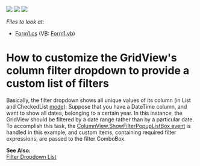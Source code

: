 <!-- default badges list -->
![](https://img.shields.io/endpoint?url=https://codecentral.devexpress.com/api/v1/VersionRange/128627128/13.1.4%2B)
[![](https://img.shields.io/badge/Open_in_DevExpress_Support_Center-FF7200?style=flat-square&logo=DevExpress&logoColor=white)](https://supportcenter.devexpress.com/ticket/details/E2169)
[![](https://img.shields.io/badge/📖_How_to_use_DevExpress_Examples-e9f6fc?style=flat-square)](https://docs.devexpress.com/GeneralInformation/403183)
<!-- default badges end -->
<!-- default file list -->
*Files to look at*:

* [Form1.cs](./CS/WindowsApplication1/Form1.cs) (VB: [Form1.vb](./VB/WindowsApplication1/Form1.vb))
<!-- default file list end -->
# How to customize the GridView's column filter dropdown to provide a custom list of filters


<p>Basically, the filter dropdown shows all unique values of its column (in List and CheckedList <a href="http://documentation.devexpress.com/#WindowsForms/DevExpressXtraGridColumnsFilterPopupModeEnumtopic">mode</a>). Suppose that you have a DateTime column, and want to show all dates, belonging to a certain year. In this instance, the GridView should be filtered by a date range rather than by a particular date.<br />
To accomplish this task, the <a href="https://docs.devexpress.com/WindowsForms/DevExpress.XtraGrid.Views.Base.ColumnView.ShowFilterPopupListBox">ColumnView.ShowFilterPopupListBox event</a> is handled in this example, and custom items, containing required filter expressions, are passed to the filter ComboBox.</p><p><strong>See Also:</strong><br />
<a href="http://documentation.devexpress.com/#WindowsForms/CustomDocument994">Filter Dropdown List</a></p>

<br/>


